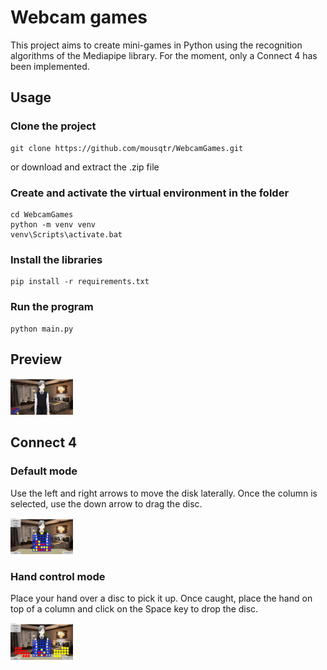 # Webcam games

This project aims to create mini-games in Python using the recognition algorithms of the Mediapipe library. For the moment, only a Connect 4 has been implemented.

## Usage
### Clone the project
```
git clone https://github.com/mousqtr/WebcamGames.git
```
or download and extract the .zip file

### Create and activate the virtual environment in the folder
```
cd WebcamGames
python -m venv venv
venv\Scripts\activate.bat
```
### Install the libraries 
```
pip install -r requirements.txt
```
### Run the program
```
python main.py
```

## Preview

<img src="/resources/images/preview.png?raw=true" alt="preview" style="width: 100px;"/>

## Connect 4
### Default mode

Use the left and right arrows to move the disk laterally. Once the column is selected, use the down arrow to drag the disc.

<img src="/resources/images/connect4_1.png?raw=true" alt="connect4_1" style="width: 100px;"/>

### Hand control mode

Place your hand over a disc to pick it up. Once caught, place the hand on top of a column and click on the Space key to drop the disc.

<img src="/resources/images/connect4_2.png?raw=true" alt="connect4_2" style="width: 100px;"/>
